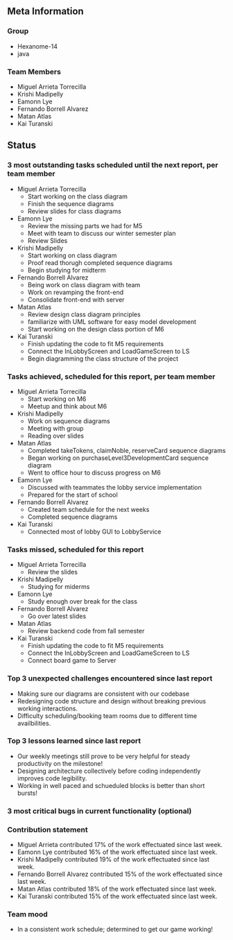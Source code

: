 
## Meta Information

### Group

- Hexanome-14
- java

### Team Members

- Miguel Arrieta Torrecilla
- Krishi Madipelly
- Eamonn Lye
- Fernando Borrell Alvarez
- Matan Atlas
- Kai Turanski

## Status

### 3 most outstanding tasks scheduled until the next report, per team member

- Miguel Arrieta Torrecilla
  - Start working on the class diagram
  - Finish the sequence diagrams
  - Review slides for class diagrams
- Eamonn Lye
  - Review the missing parts we had for M5
  - Meet with team to discuss our winter semester plan
  - Review Slides
- Krishi Madipelly
  - Start working on class diagram
  - Proof read thorugh completed sequence diagrams
  - Begin studying for midterm 
- Fernando Borrell Alvarez
  - Being work on class diagram with team
  - Work on revamping the front-end
  - Consolidate front-end with server
- Matan Atlas
  - Review design class diagram principles
  - familiarize with UML software for easy model development
  - Start working on the design class portion of M6
- Kai Turanski
  - Finish updating the code to fit M5 requirements
  - Connect the InLobbyScreen and LoadGameScreen to LS
  - Begin diagramming the class structure of the project

### Tasks achieved, scheduled for this report, per team member

- Miguel Arrieta Torrecilla
  - Start working on M6
  - Meetup and think about M6
- Krishi Madipelly
  - Work on sequence diagrams
  - Meeting with group
  - Reading over slides 
- Matan Atlas
  - Completed takeTokens, claimNoble, reserveCard sequence diagrams
  - Began working on purchaseLevel3DevelopmentCard sequence diagram
  - Went to office hour to discuss progress on M6
- Eamonn Lye
  - Discussed with teammates the lobby service implementation
  - Prepared for the start of school
- Fernando Borrell Alvarez
  - Created team schedule for the next weeks
  - Completed sequence diagrams
- Kai Turanski
  - Connected most of lobby GUI to LobbyService

### Tasks missed, scheduled for this report

- Miguel Arrieta Torrecilla
  - Review the slides
- Krishi Madipelly
  - Studying for miderms
- Eamonn Lye
  - Study enough over break for the class
- Fernando Borrell Alvarez
  - Go over latest slides
- Matan Atlas
  - Review backend code from fall semester
- Kai Turanski
  - Finish updating the code to fit M5 requirements
  - Connect the InLobbyScreen and LoadGameScreen to LS
  - Connect board game to Server

### Top 3 unexpected challenges encountered since last report

- Making sure our diagrams are consistent with our codebase
- Redesigning code structure and design without breaking previous working interactions.
- Difficulty scheduling/booking team rooms due to different time availbilities.

### Top 3 lessons learned since last report

- Our weekly meetings still prove to be very helpful for steady productivity on the milestone!
- Designing architecture collectively before coding independently improves code legibility.
- Working in well paced and schueduled blocks is better than short bursts!

### 3 most critical bugs in current functionality (optional)

### Contribution statement

- Miguel Arrieta contributed 17% of the work effectuated since last week.
- Eamonn Lye contributed 16% of the work effectuated since last week.
- Krishi Madipelly contributed 19% of the work effectuated since last week.
- Fernando Borrell Alvarez contributed 15% of the work effectuated since last week.
- Matan Atlas contributed 18% of the work effectuated since last week.
- Kai Turanski contributed 15% of the work effectuated since last week.

### Team mood

- In a consistent work schedule; determined to get our game working! 
